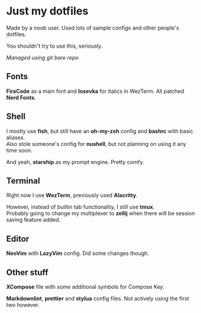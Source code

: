 # Just my dotfiles

Made by a noob user.
Used lots of sample configs and other people's dotfiles.

You shouldn't try to use this, seriously.

*Managed using git bare repo*

## Fonts

**FiraCode** as a main font and **Iosevka** for italics in WezTerm.
All patched **Nerd Fonts**.

## Shell

I mostly use **fish**, but still have an **oh-my-zsh** config and **bashrc** with basic aliases.  
Also stole someone's config for **nushell**, but not planning on using it any time soon.

And yeah, **starship** as my prompt engine. Pretty comfy.

## Terminal

Right now I use **WezTerm**, previously used **Alacritty**.

However, instead of builtin tab functionality, I still use **tmux**.  
Probably going to change my multiplexer to **zellij** when there will be session saving feature added.

## Editor

**NeoVim** with **LazyVim** config. Did some changes though.

## Other stuff

**XCompose** file with some additional symbols for Compose Key.

**Markdownlint**, **prettier** and **stylua** config files.
Not actively using the first two however.
